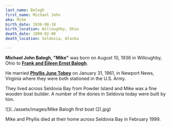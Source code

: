 ```yaml
---
last_name: Balogh
first_name: Michael John
aka: Mike
birth_date: 1936-08-10
birth_location: Willoughby, Ohio
death_date: 1999-02-08
death_location: Seldovia, Alaska

---
```


**Michael John Balogh, "Mike"**  was born on August 10, 1936 in Willoughby, Ohio to [**Frank and Eileen Ernst Balogh**](./Balogh_Frank_Joseph.md).  

He married [**Phyllis June Tobey**](./Balogh_Phyllis_Tobey.md) on January 31, 1961, in Newport News, Virginia where they were both stationed in the U.S. Army. 

They lived across Seldovia Bay from Powder Island and Mike was a fine wooden boat builder. A number of the dories in Seldovia today were built by him. 


![](../assets/images/Mike Balogh first boat (2).jpg)

Mike and Phyllis died at their home across Seldovia Bay in February 1999. 
